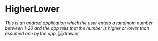 # HigherLower
*This is an android application which the user enters a randmom number between 1-20 and the app tells that the number is higher or lower
than assumed one by the app.*
<img src="" alt="drawing"/> <br>
